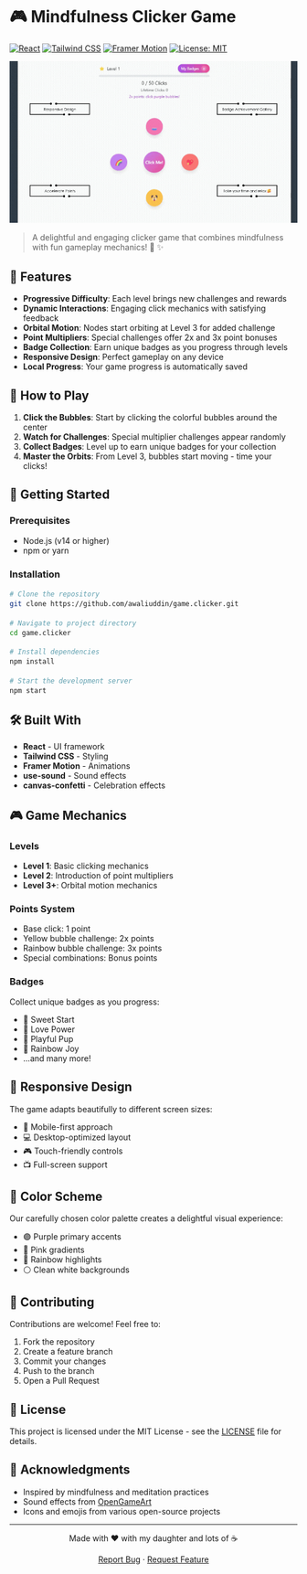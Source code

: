 # 🎮 Mindfulness Clicker Game

[![React](https://img.shields.io/badge/React-20232A?style=for-the-badge&logo=react&logoColor=61DAFB)](https://reactjs.org/)
[![Tailwind CSS](https://img.shields.io/badge/Tailwind_CSS-38B2AC?style=for-the-badge&logo=tailwind-css&logoColor=white)](https://tailwindcss.com/)
[![Framer Motion](https://img.shields.io/badge/Framer_Motion-black?style=for-the-badge&logo=framer&logoColor=blue)](https://www.framer.com/motion/)
[![License: MIT](https://img.shields.io/badge/License-MIT-yellow.svg?style=for-the-badge)](https://opensource.org/licenses/MIT)

<p align="center">
  <img src="nxtg.ai-game_clicker-demo02.gif" alt="Mindfulness Clicker Game Demo" width="600"/>
</p>

> A delightful and engaging clicker game that combines mindfulness with fun gameplay mechanics! 🌈 ✨

## 🌟 Features

- **Progressive Difficulty**: Each level brings new challenges and rewards
- **Dynamic Interactions**: Engaging click mechanics with satisfying feedback
- **Orbital Motion**: Nodes start orbiting at Level 3 for added challenge
- **Point Multipliers**: Special challenges offer 2x and 3x point bonuses
- **Badge Collection**: Earn unique badges as you progress through levels
- **Responsive Design**: Perfect gameplay on any device
- **Local Progress**: Your game progress is automatically saved

## 🎯 How to Play

1. **Click the Bubbles**: Start by clicking the colorful bubbles around the center
2. **Watch for Challenges**: Special multiplier challenges appear randomly
3. **Collect Badges**: Level up to earn unique badges for your collection
4. **Master the Orbits**: From Level 3, bubbles start moving - time your clicks!

## 🚀 Getting Started

### Prerequisites

- Node.js (v14 or higher)
- npm or yarn

### Installation

```bash
# Clone the repository
git clone https://github.com/awaliuddin/game.clicker.git

# Navigate to project directory
cd game.clicker

# Install dependencies
npm install

# Start the development server
npm start
```

## 🛠️ Built With

- **React** - UI framework
- **Tailwind CSS** - Styling
- **Framer Motion** - Animations
- **use-sound** - Sound effects
- **canvas-confetti** - Celebration effects

## 🎮 Game Mechanics

### Levels
- **Level 1**: Basic clicking mechanics
- **Level 2**: Introduction of point multipliers
- **Level 3+**: Orbital motion mechanics

### Points System
- Base click: 1 point
- Yellow bubble challenge: 2x points
- Rainbow bubble challenge: 3x points
- Special combinations: Bonus points

### Badges
Collect unique badges as you progress:
- 🧁 Sweet Start
- 💖 Love Power
- 🐶 Playful Pup
- 🌈 Rainbow Joy
- ...and many more!

## 📱 Responsive Design

The game adapts beautifully to different screen sizes:
- 📱 Mobile-first approach
- 💻 Desktop-optimized layout
- 🎮 Touch-friendly controls
- 📺 Full-screen support

## 🎨 Color Scheme

Our carefully chosen color palette creates a delightful visual experience:
- 🟣 Purple primary accents
- 🎀 Pink gradients
- 🌈 Rainbow highlights
- ⚪ Clean white backgrounds

## 🤝 Contributing

Contributions are welcome! Feel free to:
1. Fork the repository
2. Create a feature branch
3. Commit your changes
4. Push to the branch
5. Open a Pull Request

## 📜 License

This project is licensed under the MIT License - see the [LICENSE](LICENSE) file for details.

## 🙏 Acknowledgments

- Inspired by mindfulness and meditation practices
- Sound effects from [OpenGameArt](https://opengameart.org)
- Icons and emojis from various open-source projects

---

<p align="center">Made with ❤️ with my daughter and lots of ☕</p>

<p align="center">
  <a href="https://github.com/awaliuddin/game.clicker/issues">Report Bug</a> ·
  <a href="https://github.com/awaliuddin/game.clicker/issues">Request Feature</a>
</p>
